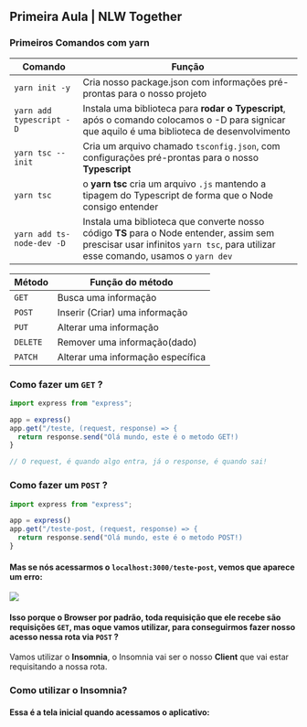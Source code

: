 ## Primeira Aula | NLW Together

### Primeiros Comandos com yarn

Comando    |  Função
--------------- | -------------
```yarn init -y ``` | Cria nosso package.json com informações pré-prontas para o nosso projeto
```yarn add typescript -D ``` | Instala uma biblioteca para <strong>rodar o Typescript</strong>, após o comando colocamos o -D para signicar que aquilo é uma biblioteca de desenvolvimento
``` yarn tsc --init ``` | Cria um arquivo chamado ```tsconfig.json```, com configurações pré-prontas para o nosso <strong>Typescript</strong>
``` yarn tsc ``` | o <strong>yarn tsc</strong> cria um arquivo ```.js``` mantendo a tipagem do Typescript de forma que o Node consigo entender
``` yarn add ts-node-dev -D ```| Instala uma biblioteca que converte nosso código <strong>TS</strong> para o Node entender, assim sem prescisar usar infinitos ``` yarn tsc ```, para utilizar esse comando, usamos o ``` yarn dev ```
                 
                 
                 
  
Método | Função do método
---------------- | ---------------
``` GET ``` | Busca uma informação
``` POST ``` | Inserir (Criar) uma informação
``` PUT ``` | Alterar uma informação
``` DELETE ``` | Remover uma informação(dado)
``` PATCH ``` | Alterar uma informação específica

### Como fazer um ``` GET ``` ?

```ts
import express from "express";

app = express()
app.get("/teste, (request, response) => {
  return response.send("Olá mundo, este é o metodo GET!)
}

// O request, é quando algo entra, já o response, é quando sai!
```

### Como fazer um ``` POST ``` ?

```ts
import express from "express";

app = express()
app.get("/teste-post, (request, response) => {
  return response.send("Olá mundo, este é o metodo POST!)
}
```
#### Mas se nós acessarmos o ``` localhost:3000/teste-post ```, vemos que aparece um erro:

<img src="https://media.discordapp.net/attachments/784050272729169952/857262487421976586/unknown.png?width=882&height=468">

#### Isso porque o <strong>Browser</strong> por padrão, toda requisição que ele recebe são requisições ``` GET ```, mas oque vamos utilizar, para conseguirmos fazer nosso acesso nessa rota via ``` POST ``` ?

<p>Vamos utilizar o <strong>Insomnia</strong>, o Insomnia vai ser o nosso <strong>Client</strong> que vai estar requisitando a nossa rota.</p>

### Como utilizar o Insomnia?

#### Essa é a tela inicial quando acessamos o aplicativo: 

